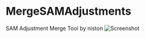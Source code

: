 # MergeSAMAdjustments
SAM Adjustment Merge Tool by niston
![Screenshot](https://i.imgur.com/mibDEIR.png)
